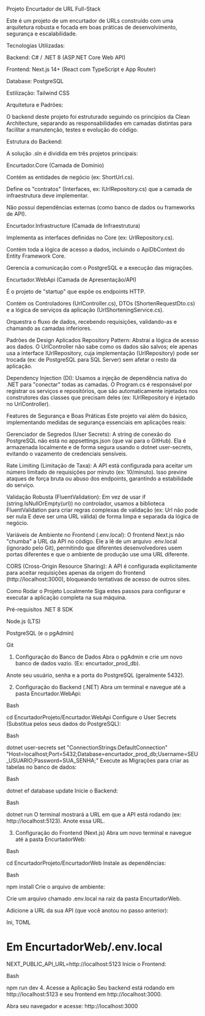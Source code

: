 Projeto Encurtador de URL Full-Stack

Este é um projeto de um encurtador de URLs construído com uma arquitetura robusta e focada em boas práticas de desenvolvimento, segurança e escalabilidade.

Tecnologias Utilizadas:

Backend: C# / .NET 8 (ASP.NET Core Web API)

Frontend: Next.js 14+ (React com TypeScript e App Router)

Database: PostgreSQL

Estilização: Tailwind CSS

Arquitetura e Padrões:

O backend deste projeto foi estruturado seguindo os princípios da Clean Architecture, separando as responsabilidades em camadas distintas para facilitar a manutenção, testes e evolução do código.

Estrutura do Backend:

A solução .sln é dividida em três projetos principais:

Encurtador.Core (Camada de Domínio)

Contém as entidades de negócio (ex: ShortUrl.cs).

Define os "contratos" (Interfaces, ex: IUrlRepository.cs) que a camada de infraestrutura deve implementar.

Não possui dependências externas (como banco de dados ou frameworks de API).

Encurtador.Infrastructure (Camada de Infraestrutura)

Implementa as interfaces definidas no Core (ex: UrlRepository.cs).

Contém toda a lógica de acesso a dados, incluindo o ApiDbContext do Entity Framework Core.

Gerencia a comunicação com o PostgreSQL e a execução das migrações.

Encurtador.WebApi (Camada de Apresentação/API)

É o projeto de "startup" que expõe os endpoints HTTP.

Contém os Controladores (UrlController.cs), DTOs (ShortenRequestDto.cs) e a lógica de serviços da aplicação (UrlShorteningService.cs).

Orquestra o fluxo de dados, recebendo requisições, validando-as e chamando as camadas inferiores.

Padrões de Design Aplicados
Repository Pattern: Abstrai a lógica de acesso aos dados. O UrlController não sabe como os dados são salvos; ele apenas usa a interface IUrlRepository, cuja implementação (UrlRepository) pode ser trocada (ex: de PostgreSQL para SQL Server) sem afetar o resto da aplicação.

Dependency Injection (DI): Usamos a injeção de dependência nativa do .NET para "conectar" todas as camadas. O Program.cs é responsável por registrar os serviços e repositórios, que são automaticamente injetados nos construtores das classes que precisam deles (ex: IUrlRepository é injetado no UrlController).

Features de Segurança e Boas Práticas
Este projeto vai além do básico, implementando medidas de segurança essenciais em aplicações reais:

Gerenciador de Segredos (User Secrets): A string de conexão do PostgreSQL não está no appsettings.json (que vai para o GitHub). Ela é armazenada localmente e de forma segura usando o dotnet user-secrets, evitando o vazamento de credenciais sensíveis.

Rate Limiting (Limitação de Taxa): A API está configurada para aceitar um número limitado de requisições por minuto (ex: 10/minuto). Isso previne ataques de força bruta ou abuso dos endpoints, garantindo a estabilidade do serviço.

Validação Robusta (FluentValidation): Em vez de usar if (string.IsNullOrEmpty(url)) no controlador, usamos a biblioteca FluentValidation para criar regras complexas de validação (ex: Url não pode ser nula E deve ser uma URL válida) de forma limpa e separada da lógica de negócio.

Variáveis de Ambiente no Frontend (.env.local): O frontend Next.js não "chumba" a URL da API no código. Ele a lê de um arquivo .env.local (ignorado pelo Git), permitindo que diferentes desenvolvedores usem portas diferentes e que o ambiente de produção use uma URL diferente.

CORS (Cross-Origin Resource Sharing): A API é configurada explicitamente para aceitar requisições apenas da origem do frontend (http://localhost:3000), bloqueando tentativas de acesso de outros sites.

Como Rodar o Projeto Localmente
Siga estes passos para configurar e executar a aplicação completa na sua máquina.

Pré-requisitos
.NET 8 SDK

Node.js (LTS)

PostgreSQL (e o pgAdmin)

Git

1. Configuração do Banco de Dados
Abra o pgAdmin e crie um novo banco de dados vazio. (Ex: encurtador_prod_db).

Anote seu usuário, senha e a porta do PostgreSQL (geralmente 5432).

2. Configuração do Backend (.NET)
Abra um terminal e navegue até a pasta Encurtador.WebApi:

Bash

cd EncurtadorProjeto/Encurtador.WebApi
Configure o User Secrets (Substitua pelos seus dados do PostgreSQL):

Bash

dotnet user-secrets set "ConnectionStrings:DefaultConnection" "Host=localhost;Port=5432;Database=encurtador_prod_db;Username=SEU_USUARIO;Password=SUA_SENHA;"
Execute as Migrações para criar as tabelas no banco de dados:

Bash

dotnet ef database update
Inicie o Backend:

Bash

dotnet run
O terminal mostrará a URL em que a API está rodando (ex: http://localhost:5123). Anote essa URL.

3. Configuração do Frontend (Next.js)
Abra um novo terminal e navegue até a pasta EncurtadorWeb:

Bash

cd EncurtadorProjeto/EncurtadorWeb
Instale as dependências:

Bash

npm install
Crie o arquivo de ambiente:

Crie um arquivo chamado .env.local na raiz da pasta EncurtadorWeb.

Adicione a URL da sua API (que você anotou no passo anterior):

Ini, TOML

# Em EncurtadorWeb/.env.local
NEXT_PUBLIC_API_URL=http://localhost:5123
Inicie o Frontend:

Bash

npm run dev
4. Acesse a Aplicação
Seu backend está rodando em http://localhost:5123 e seu frontend em http://localhost:3000.

Abra seu navegador e acesse: http://localhost:3000